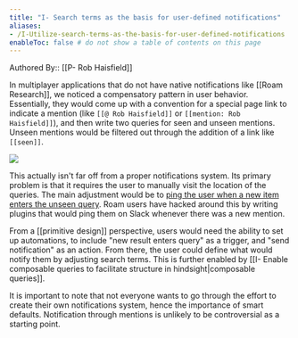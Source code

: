 ```yaml
---
title: "I- Search terms as the basis for user-defined notifications"
aliases:
- /I-Utilize-search-terms-as-the-basis-for-user-defined-notifications
enableToc: false # do not show a table of contents on this page
---
```

Authored By:: [[P- Rob Haisfield]]

In multiplayer applications that do not have native notifications like [[Roam Research]], we noticed a compensatory pattern in user behavior. Essentially, they would come up with a convention for a special page link to indicate a mention (like `[[@ Rob Haisfield]]` or `[[mention: Rob Haisfield]]`), and then write two queries for seen and unseen mentions. Unseen mentions would be filtered out through the addition of a link like `[[seen]]`.

![](https://firebasestorage.googleapis.com/v0/b/firescript-577a2.appspot.com/o/imgs%2Fapp%2Fwrite-hypertext-notebook-graph-research%2Fdri1S1LNrf.png?alt=media&token=90e1df22-759e-4bed-a401-6b967d7198dd)

This actually isn't far off from a proper notifications system. Its primary problem is that it requires the user to manually visit the location of the queries. The main adjustment would be to [ping the user when a new item enters the unseen query](https://davidbieber.com/snippets/2021-01-25-notifications-in-roam-research/). Roam users have hacked around this by writing plugins that would ping them on Slack whenever there was a new mention.

From a [[primitive design]] perspective, users would need the ability to set up automations, to include "new result enters query" as a trigger, and "send notification" as an action. From there, the user could define what would notify them by adjusting search terms. This is further enabled by [[I- Enable composable queries to facilitate structure in hindsight|composable queries]]. 

It is important to note that not everyone wants to go through the effort to create their own notifications system, hence the importance of smart defaults. Notification through mentions is unlikely to be controversial as a starting point.
